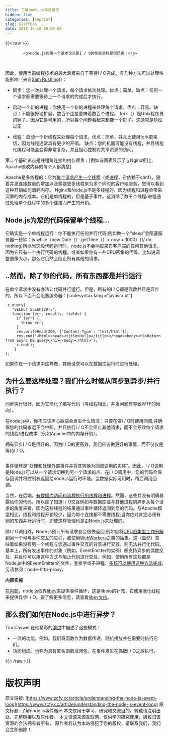 ```yaml
---
title: 了解node.js事件循环
hidden: true
categories: [reprint]
slug: 617ff6e6
date: 2018-10-18 00:00:00
---
```


{{< raw >}}

            <p>node.js的第一个基本论点是I / O的性能消耗是很昂贵：</p>
<p>﻿<a href="http://blog.mixu.net/files/2011/01/io-cost.png"><img src="https://p0.ssl.qhimg.com/t012a94409121d21cfb.png" alt="" title="io-cost"></a></p>
<p>因此，使用当前编程技术的最大浪费来自于等待I / O完成。有几种方法可以处理性能影响（来自<a href="http://www.nightmare.com/medusa/async_sockets.html">Sam Rushing</a>)）：</p>
<ul>
<li><p>同步：您一次处理一个请求，每个请求依次处理。优点：简单。缺点：任何一个请求都需要等待上一个请求的完成后才执行。</p>
</li>
<li><p>启动一个新的进程：你使用一个新的进程来处理每个请求。优点：容易。缺点：不能很好地扩展，数百个连接意味着数百个进程。 fork（）是Unix程序员的锤子。因为它是可用的，所以每个问题看起来都像一个钉子。这通常是矫枉过正</p>
</li>
<li><p>线程：启动一个新线程来处理每个请求。优点：简单，并且比使用fork更亲切，因为线程通常具有更少的开销。 缺点：您的机器可能没有线程，并且线程化编程可能会变得非常复杂，并且担心控制对共享资源的访问。</p>
</li>
</ul>
<p>第二个基础论点是线程每连接的内存很贵：[例如该图表显示了与Nginx相比，Apache吸收内存的每个人都清楚]</p>
<p>Apache是​​多线程的：它为<a href="http://httpd.apache.org/docs/2.0/mod/worker.html">每个请求产生一个线程</a>（或<a href="http://httpd.apache.org/docs/2.0/mod/prefork.html">进程</a>，它依赖于conf）。随着并发连接数量的增加以及需要更多线程来为多个同时的客户端服务，您可以看到这种开销如何消耗内存。 Nginx和Node.js不是多线程的，因为线程和进程会带来沉重的内存成本。它们是单线程的，但是基于事件。这消除了数千个线程/进程通过处理单个线程中的多个连接而产生的开销。</p>
<h2><strong>Node.js为您的代码保留单个线程...</strong></h2>
<p>它确实是一个单线程运行：你不能执行任何并行代码;例如做一个“sleep”会阻塞服务器一秒钟：js while（new Date（）.getTime（）&lt; now + 1000）{// do nothing}所以当这段代码运行时，node.js不会响应来自客户端的任何其他请求，因为它只有一个执行代码的线程。或者如果你有一些CPU密集的代码，比如说调整图像大小，那么它仍然会阻止所有其他的请求。</p>
<h2><strong>..然而，除了你的代码，所有东西都是并行运行</strong></h2>
<p>在单个请求中没有办法让代码并行运行。但是，所有的I / O都是偶数并且是异步的，所以下面不会阻塞服务器：[codesyntax lang =“javascript”]</p>
<pre><code class="hljs xml"> c.query(
   'SELECT SLEEP(20);',
   function (err, results, fields) {
     if (err) {
       throw err;
     }
     res.writeHead(200, {'Content-Type': 'text/html'});
     res.end('<span class="hljs-tag">&lt;<span class="hljs-name">html</span>&gt;</span><span class="hljs-tag">&lt;<span class="hljs-name">head</span>&gt;</span><span class="hljs-tag">&lt;<span class="hljs-name">title</span>&gt;</span>Hello<span class="hljs-tag">&lt;/<span class="hljs-name">title</span>&gt;</span><span class="hljs-tag">&lt;/<span class="hljs-name">head</span>&gt;</span><span class="hljs-tag">&lt;<span class="hljs-name">body</span>&gt;</span><span class="hljs-tag">&lt;<span class="hljs-name">h1</span>&gt;</span>Return from async DB query<span class="hljs-tag">&lt;/<span class="hljs-name">h1</span>&gt;</span><span class="hljs-tag">&lt;/<span class="hljs-name">body</span>&gt;</span><span class="hljs-tag">&lt;/<span class="hljs-name">html</span>&gt;</span>');
     c.end();
    }
);
</code></pre><p>如果你在一个请求中这样做，其他请求可以在数据库运行时进行处理。</p>
<h2>为什么要这样处理？我们什么时候从同步到异步/并行执行？</h2>
<p>同步执行很好，因为它简化了编写代码（与线程相比，并发问题有导致WTF的倾向）。</p>
<p>在node.js中，你不应该担心后端会发生什么情况：只要在做I / O时使用回调;并确保您的代码永远不会中断，并且执行I / O不会阻止其他请求，而不会导致每个请求的线程/进程成本（例如Apache中的内存开销）。</p>
<p>拥有异步I / O是很好的，因为I / O的更高效，我们应该做更好的事情，而不仅仅是等待I / O。</p>
<p><a href="http://blog.mixu.net/files/2011/01/bucket_3.gif"><img src="https://p0.ssl.qhimg.com/t01528d5247e98a5f59.gif" alt="" title="bucket_3"></a></p>
<p>事件循环是“处理和处理外部事件并将其转换为回调调用的实体”。因此，I / O调用是Node.js可以从一个请求切换到另一个请求的点。在I / O调用中，您的代码会保存回调并将控制权返回给node.js运行时环境。当数据实际可用时，稍后调用回调。</p>
<p>当然，在后端，<a href="http://stackoverflow.com/questions/3629784/how-is-node-js-inherently-faster-when-it-still-relies-on-threads-internally">有数据库访问和流程执行的线程和进程</a>。然而，这些并没有明确暴露给你的代码，所以除了知道I / O交互例如与数据库或与其他进程的异步从每个请求的角度来看，因为这些线程的结果通过事件循环返回到您的代码。与Apache模型相比，线程和线程开销较少，因为每个连接都不需要线程;当你绝对肯定必须有别的东西并行运行时，即使这样管理也是由Node.js来处理的。</p>
<p>除I / O调用外，Node.js预计所有请求都会很快返回;例如应将<a href="http://stackoverflow.com/questions/3491811/node-js-and-cpu-intensive-requests">CPU密集型工作分解</a>到另一个可与事件交互的进程，或使用<a href="http://blog.std.in/2010/07/08/nodejs-webworker-design/">WebWorkers</a>之类的抽象。这（显然）意味着如果没有另一个线程与您通过事件交互的背景进行交互，则无法并行化代码。基本上，所有发出事件的对象（例如，EventEmitter的实例）都支持异步的偶数交互，并且你可以用这种方式与阻止代码进行交互，例如，使用所有这些都是Node.js中的EventEmitter的文件，套接字或子进程。<a href="http://developer.yahoo.com/blogs/ydn/posts/2010/07/multicore_http_server_with_nodejs/">多核可以使用这种方法完成</a>;另请参阅：node-http-proxy。</p>
<p><strong>内部实施</strong></p>
<p><a href="https://github.com/ry/node/tree/master/deps">在内部</a>，node.js依靠<a href="http://software.schmorp.de/pkg/libev.html">libev</a>来提供事件循环，这是libeio的补充，它使用池化线程来提供异步I / O。要了解更多信息，请查看<a href="http://pod.tst.eu/http://cvs.schmorp.de/libev/ev.pod">libev文档</a>。</p>
<h2>那么我们如何在Node.js中进行异步？</h2>
<p>Tim Caswell在他精彩的<a href="http://creationix.com/jsconf.pdf">演讲</a>中描述了这些模式：</p>
<ul>
<li>一流的功能。例如。我们将函数作为数据传递，随机播放并在需要时执行它们。</li>
<li>功能组成。也称为具有匿名函数或闭包，在事件发生在偶数I / O之后执行。</li>
</ul>

          
{{< /raw >}}

# 版权声明
原文链接: [https://www.zcfy.cc/article/understanding-the-node-js-event-loop](https://www.zcfy.cc/article/understanding-the-node-js-event-loop)
原文标题: 了解node.js事件循环
本文仅用于学习、研究和交流目的。转载请注明出处、完整链接以及原作者。
本文资源来源互联网，仅供学习研究使用，版权归该资源的合法拥有者所有，
原作者若认为本站侵犯了您的版权，请联系我们，我们会立即删除！

